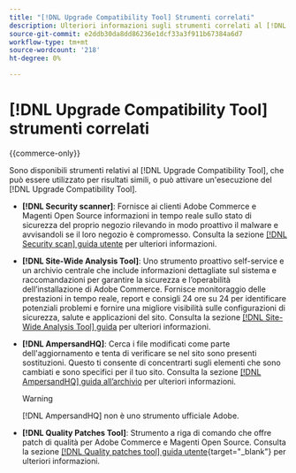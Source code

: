 ```yaml
---
title: "[!DNL Upgrade Compatibility Tool] Strumenti correlati"
description: Ulteriori informazioni sugli strumenti correlati al [!DNL Upgrade Compatibility Tool] sul progetto Adobe Commerce.
source-git-commit: e2ddb30da8dd86236e1dcf33a3f911b67384a6d7
workflow-type: tm+mt
source-wordcount: '218'
ht-degree: 0%

---
```



# [!DNL Upgrade Compatibility Tool] strumenti correlati

{{commerce-only}}

Sono disponibili strumenti relativi al [!DNL Upgrade Compatibility Tool], che può essere utilizzato per risultati simili, o può attivare un&#39;esecuzione del [!DNL Upgrade Compatibility Tool].

- **[!DNL Security scanner]**: Fornisce ai clienti Adobe Commerce e Magenti Open Source informazioni in tempo reale sullo stato di sicurezza del proprio negozio rilevando in modo proattivo il malware e avvisandoli se il loro negozio è compromesso. Consulta la sezione [[!DNL Security scan] guida utente](https://docs.magento.com/user-guide/magento/security-scan.html) per ulteriori informazioni.

- **[!DNL Site-Wide Analysis Tool]**: Uno strumento proattivo self-service e un archivio centrale che include informazioni dettagliate sul sistema e raccomandazioni per garantire la sicurezza e l’operabilità dell’installazione di Adobe Commerce. Fornisce monitoraggio delle prestazioni in tempo reale, report e consigli 24 ore su 24 per identificare potenziali problemi e fornire una migliore visibilità sulle configurazioni di sicurezza, salute e applicazioni del sito. Consulta la sezione [[!DNL Site-Wide Analysis Tool] guida](../../tools/site-wide-analysis-tool/intro.md) per ulteriori informazioni.

- **[!DNL AmpersandHQ]**: Cerca i file modificati come parte dell&#39;aggiornamento e tenta di verificare se nel sito sono presenti sostituzioni. Questo ti consente di concentrarti sugli elementi che sono cambiati e sono specifici per il tuo sito. Consulta la sezione [[!DNL AmpersandHQ] guida all’archivio](https://github.com/AmpersandHQ) per ulteriori informazioni.

   >[!WARNING]
   >
   >[!DNL AmpersandHQ] non è uno strumento ufficiale Adobe.

- **[!DNL Quality Patches Tool]**: Strumento a riga di comando che offre patch di qualità per Adobe Commerce e Magenti Open Source. Consulta la sezione [[!DNL Quality patches tool] guida utente](https://experienceleague.adobe.com/tools/commerce-quality-patches/index.html){target=&quot;_blank&quot;} per ulteriori informazioni.
